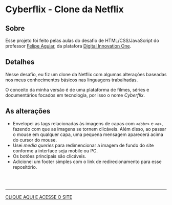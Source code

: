 # Cyberflix - Clone da Netflix
## Sobre
Esse projeto foi feito pelas aulas do desafio de HTML/CSS/JavaScript do professor [Felipe Aguiar](https://github.com/felipeAguiarCode), da platafora [Digital Innovation One](https://web.dio.me/).

## Detalhes
Nesse desafio, eu fiz um clone da Netflix com algumas alterações baseadas nos meus conhecimentos básicos nas linguagens trabalhadas.

O conceito da minha versão é de uma plataforma de filmes, séries e documentários focados em tecnologia, por isso o nome _Cyberflix_.

## As alterações
- Envelopei as tags relacionadas às imagens de capas com `<abbr>` e `<a>`, fazendo com que as imagens se tornem clicáveis. Além disso, ao passar o mouse em qualquer capa, uma pequena mensagem aparecerá acima do cursor do mouse.
- Usei _media queries_ para redimencionar a imagem de fundo do site conforme a interface seja mobile ou PC.
- Os botões principais são clicáveis.
- Adicionei um footer simples com o link de redirecionamento para esse repositório.

<br><br>

---
[CLIQUE AQUI E ACESSE O SITE](https://augusto404.github.io/clone-netflix/)
